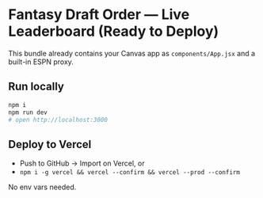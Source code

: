 # Fantasy Draft Order — Live Leaderboard (Ready to Deploy)

This bundle already contains your Canvas app as `components/App.jsx` and a built-in ESPN proxy.

## Run locally
```bash
npm i
npm run dev
# open http://localhost:3000
```

## Deploy to Vercel
- Push to GitHub → Import on Vercel, or
- `npm i -g vercel && vercel --confirm && vercel --prod --confirm`

No env vars needed.
